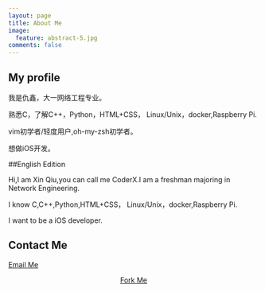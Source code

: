 ```yaml
---
layout: page
title: About Me
image:
  feature: abstract-5.jpg
comments: false
---
```


## My profile

我是仇鑫，大一网络工程专业。

熟悉C，了解C++，Python，HTML+CSS，	Linux/Unix，docker,Raspberry Pi.

vim初学者/轻度用户,oh-my-zsh初学者。

想做iOS开发。


##English Edition

Hi,I am Xin Qiu,you can call me CoderX.I am a freshman majoring in Network Engineering.

I know C,C++,Python,HTML+CSS，	Linux/Unix，docker,Raspberry Pi.

I want to be a iOS developer.

## Contact Me

[Email Me](mailto:xinqiu.94@gmail.com)

<div markdown="0"><center><a href="https://github.com/xinqiu/xinqiu.github.io/fork" class="btn btn-info">Fork Me</a></center></div>
